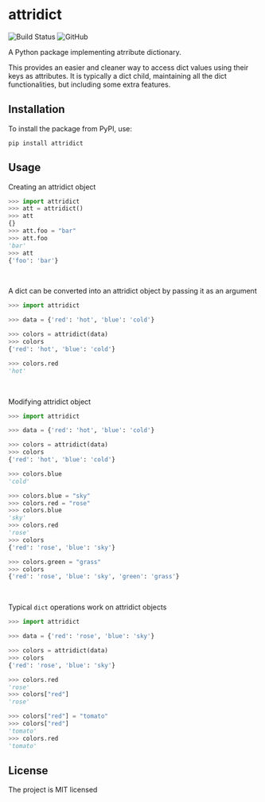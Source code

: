 # attridict
![Build Status](https://github.com/alvinshaita/attridict/actions/workflows/attridict.yml/badge.svg?branch=main)
![GitHub](https://img.shields.io/github/license/alvinshaita/attridict.svg)


A Python package implementing atrribute dictionary.

This provides an easier and cleaner way to access dict values using their keys as attributes. It is typically a dict child, maintaining all the dict functionalities, but including some extra features.



## Installation
To install the package from PyPI, use:
```
pip install attridict
```




## Usage

Creating an attridict object
```python
>>> import attridict
>>> att = attridict()
>>> att
{}
>>> att.foo = "bar"
>>> att.foo
'bar'
>>> att
{'foo': 'bar'}
```
<br/>

A dict can be converted into an attridict object by passing it as an argument
```python
>>> import attridict

>>> data = {'red': 'hot', 'blue': 'cold'}

>>> colors = attridict(data)
>>> colors
{'red': 'hot', 'blue': 'cold'}

>>> colors.red
'hot'
```
<br/>

Modifying attridict object
```python
>>> import attridict

>>> data = {'red': 'hot', 'blue': 'cold'}

>>> colors = attridict(data)
>>> colors
{'red': 'hot', 'blue': 'cold'}

>>> colors.blue
'cold'

>>> colors.blue = "sky"
>>> colors.red = "rose"
>>> colors.blue
'sky'
>>> colors.red
'rose'
>>> colors
{'red': 'rose', 'blue': 'sky'}

>>> colors.green = "grass"
>>> colors
{'red': 'rose', 'blue': 'sky', 'green': 'grass'}
```
<br/>

Typical `dict` operations work on attridict objects
```python
>>> import attridict

>>> data = {'red': 'rose', 'blue': 'sky'}

>>> colors = attridict(data)
>>> colors
{'red': 'rose', 'blue': 'sky'}

>>> colors.red
'rose'
>>> colors["red"]
'rose'

>>> colors["red"] = "tomato"
>>> colors["red"]
'tomato'
>>> colors.red
'tomato'
```
## License
The project is MIT licensed
